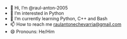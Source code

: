 - 👋 Hi, I’m @raul-anton-2005
- 👀 I’m interested in Python
- 🌱 I’m currently learning Python, C++ and Bash
- 📫 How to reach me raulantonechevarria@gmail.com
- 😄 Pronouns: He/Him

<!---
raul-anton-2005/raul-anton-2005 is a ✨ special ✨ repository because its `README.md` (this file) appears on your GitHub profile.
You can click the Preview link to take a look at your changes.
--->
